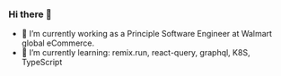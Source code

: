 ### Hi there 👋

- 🔭  I’m currently working as a Principle Software Engineer at Walmart global eCommerce.
- 🌱  I’m currently learning: remix.run, react-query, graphql, K8S, TypeScript

<!--
**niki4810/niki4810** is a ✨ _special_ ✨ repository because its `README.md` (this file) appears on your GitHub profile.

Here are some ideas to get you started:

- 🔭 I’m currently working on ...
- 🌱 I’m currently learning ...
- 👯 I’m looking to collaborate on ...
- 🤔 I’m looking for help with ...
- 💬 Ask me about ...
- 📫 How to reach me: ...
- 😄 Pronouns: ...
- ⚡ Fun fact: ...
-->
